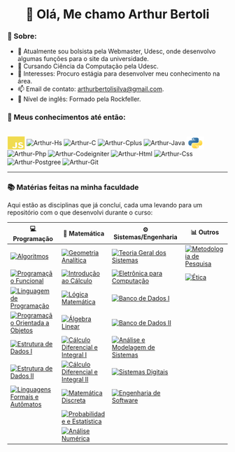 <h1 align="center">👋 Olá, Me chamo Arthur Bertoli</h1>

### 📖 Sobre:
- 🔭 Atualmente sou bolsista pela Webmaster, Udesc, onde desenvolvo algumas funções para o site da universidade.
- 🌱 Cursando Ciência da Computação pela Udesc.
- 🧠 Interesses: Procuro estágia para desenvolver meu conhecimento na área.
- 📫 Email de contato: arthurbertolisilva@gmail.com.
- 👅 Nível de inglês: Formado pela Rockfeller.

### 👾 Meus conhecimentos até então:
 <div style="display: inline_block"><br>
  <img align="center" alt="Arthur-Js" height="30" width="40" src="https://raw.githubusercontent.com/devicons/devicon/master/icons/javascript/javascript-plain.svg">
  <img align="center" alt="Arthur-Hs" height="30" width="40" src="https://cdn.jsdelivr.net/gh/devicons/devicon/icons/haskell/haskell-original.svg">
  <img align="center" alt="Arthur-C" height="30" width="40" src="https://cdn.jsdelivr.net/gh/devicons/devicon/icons/c/c-original.svg">
  <img align="center" alt="Arthur-Cplus" height="30" width="40" src="https://cdn.jsdelivr.net/gh/devicons/devicon/icons/cplusplus/cplusplus-original.svg">
  <img align="center" alt="Arthur-Java" height="30" width="40" src="https://cdn.jsdelivr.net/gh/devicons/devicon/icons/java/java-original.svg">
  <img align="center" alt="Arthur-Python" height="30" width="40" src="https://raw.githubusercontent.com/devicons/devicon/master/icons/python/python-original.svg">
  <img align="center" alt="Arthur-Php" height="30" width="40" src="https://cdn.jsdelivr.net/gh/devicons/devicon/icons/php/php-original.svg">
  <img align="center" alt="Arthur-Codeigniter" height="30" width="40" src="https://cdn.jsdelivr.net/gh/devicons/devicon/icons/codeigniter/codeigniter-plain.svg">
  <img align="center" alt="Arthur-Html" height="30" width="40" src="https://cdn.jsdelivr.net/gh/devicons/devicon/icons/html5/html5-original.svg">
  <img align="center" alt="Arthur-Css" height="30" width="40" src="https://cdn.jsdelivr.net/gh/devicons/devicon/icons/css3/css3-original.svg">
  <img align="center" alt="Arthur-Postgree" height="30" width="40" src="https://cdn.jsdelivr.net/gh/devicons/devicon/icons/postgresql/postgresql-original.svg">
  <img align="center" alt="Arthur-Git" height="30" width="40" src="https://cdn.jsdelivr.net/gh/devicons/devicon/icons/git/git-original.svg">
</div>

---

### 📚 Matérias feitas na minha faculdade

Aqui estão as disciplinas que já concluí, cada uma levando para um repositório com o que desenvolvi durante o curso:

<div align="center">

| 💻 Programação | 🔢 Matemática | ⚙️ Sistemas/Engenharia | 📊 Outros |
|----------------|---------------|------------------------|-----------|
| [![Algoritmos](https://img.shields.io/badge/-Algoritmos-2D9CDB?style=for-the-badge)](https://github.com/ArthurBertoli/Algoritmos) | [![Geometria Analítica](https://img.shields.io/badge/-Geometria%20Analítica-F2994A?style=for-the-badge)](https://github.com/ArthurBertoli/GeometriaAnalitica) | [![Teoria Geral dos Sistemas](https://img.shields.io/badge/-Teoria%20Geral%20dos%20Sistemas-27AE60?style=for-the-badge)](https://github.com/ArthurBertoli/TeoriaSistemas) | [![Metodologia de Pesquisa](https://img.shields.io/badge/-Metodologia%20de%20Pesquisa-9B51E0?style=for-the-badge)](https://github.com/ArthurBertoli/MetodologiaPesquisa) |
| [![Programação Funcional](https://img.shields.io/badge/-Programação%20Funcional-2D9CDB?style=for-the-badge)](https://github.com/ArthurBertoli/ProgramacaoFuncional) | [![Introdução ao Cálculo](https://img.shields.io/badge/-Introdução%20ao%20Cálculo-F2994A?style=for-the-badge)](https://github.com/ArthurBertoli/IntroducaoCalculo) | [![Eletrônica para Computação](https://img.shields.io/badge/-Eletrônica%20para%20Computação-27AE60?style=for-the-badge)](https://github.com/ArthurBertoli/EletronicaComputacao) | [![Ética](https://img.shields.io/badge/-Ética-9B51E0?style=for-the-badge)](https://github.com/ArthurBertoli/Etica) |
| [![Linguagem de Programação](https://img.shields.io/badge/-Linguagem%20de%20Programação-2D9CDB?style=for-the-badge)](https://github.com/ArthurBertoli/LinguagemProgramacao) | [![Lógica Matemática](https://img.shields.io/badge/-Lógica%20Matemática-F2994A?style=for-the-badge)](https://github.com/ArthurBertoli/LogicaMatematica) | [![Banco de Dados I](https://img.shields.io/badge/-Banco%20de%20Dados%20I-27AE60?style=for-the-badge)](https://github.com/ArthurBertoli/BancoDeDadosI) | |
| [![Programação Orientada a Objetos](https://img.shields.io/badge/-POO-2D9CDB?style=for-the-badge)](https://github.com/ArthurBertoli/POO) | [![Álgebra Linear](https://img.shields.io/badge/-Álgebra%20Linear-F2994A?style=for-the-badge)](https://github.com/ArthurBertoli/AlgebraLinear) | [![Banco de Dados II](https://img.shields.io/badge/-Banco%20de%20Dados%20II-27AE60?style=for-the-badge)](https://github.com/ArthurBertoli/BancoDeDadosII) | |
| [![Estrutura de Dados I](https://img.shields.io/badge/-Estrutura%20de%20Dados%20I-2D9CDB?style=for-the-badge)](https://github.com/ArthurBertoli/EstruturaDadosI) | [![Cálculo Diferencial e Integral I](https://img.shields.io/badge/-Cálculo%20I-F2994A?style=for-the-badge)](https://github.com/ArthurBertoli/CalculoI) | [![Análise e Modelagem de Sistemas](https://img.shields.io/badge/-Análise%20e%20Modelagem%20de%20Sistemas-27AE60?style=for-the-badge)](https://github.com/ArthurBertoli/AnaliseModelagemSistemas) | |
| [![Estrutura de Dados II](https://img.shields.io/badge/-Estrutura%20de%20Dados%20II-2D9CDB?style=for-the-badge)](https://github.com/ArthurBertoli/EstruturaDadosII) | [![Cálculo Diferencial e Integral II](https://img.shields.io/badge/-Cálculo%20II-F2994A?style=for-the-badge)](https://github.com/ArthurBertoli/CalculoII) | [![Sistemas Digitais](https://img.shields.io/badge/-Sistemas%20Digitais-27AE60?style=for-the-badge)](https://github.com/ArthurBertoli/SistemasDigitais) | |
| [![Linguagens Formais e Autômatos](https://img.shields.io/badge/-Linguagens%20Formais%20e%20Autômatos-2D9CDB?style=for-the-badge)](https://github.com/ArthurBertoli/LinguagensFormais) | [![Matemática Discreta](https://img.shields.io/badge/-Matemática%20Discreta-F2994A?style=for-the-badge)](https://github.com/ArthurBertoli/MatematicaDiscreta) | [![Engenharia de Software](https://img.shields.io/badge/-Engenharia%20de%20Software-27AE60?style=for-the-badge)](https://github.com/ArthurBertoli/EngenhariaSoftware) | |
| | [![Probabilidade e Estatística](https://img.shields.io/badge/-Probabilidade%20e%20Estatística-F2994A?style=for-the-badge)](https://github.com/ArthurBertoli/ProbabilidadeEstatistica) | | |
| | [![Análise Numérica](https://img.shields.io/badge/-Análise%20Numérica-F2994A?style=for-the-badge)](https://github.com/ArthurBertoli/AnaliseNumerica) | | |

</div>





